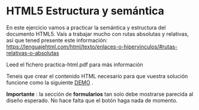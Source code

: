 # HTML5 Estructura y semántica

En este ejercicio vamos a practicar la semántica y estructura del documento HTML5.
Vaís a trabajar mucho con rutas absolutas y relativas, así que tened presente este información: https://lenguajehtml.com/html/texto/enlaces-o-hipervinculos/#rutas-relativas-o-absolutas

Leed el fichero practica-html.pdf para más información

Teneis que crear el contenido HTML necesario para que vuestra solución funcione como la siguiente [DEMO](https://practice-html5.vercel.app/) .

**Importante** : la sección de **formularios** tan solo debe mostrarse parecida al diseño esperado. No hace falta que el botón haga nada de momento.
